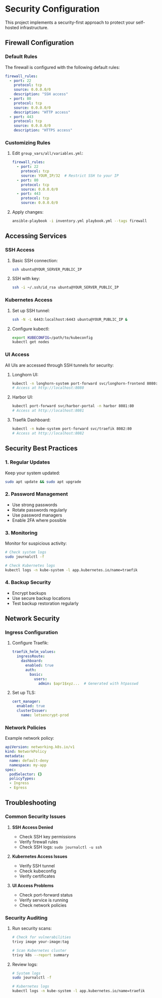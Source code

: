 # Security Configuration

This project implements a security-first approach to protect your self-hosted infrastructure.

## Firewall Configuration

### Default Rules

The firewall is configured with the following default rules:

```yaml
firewall_rules:
  - port: 22
    protocol: tcp
    source: 0.0.0.0/0
    description: "SSH access"
  - port: 80
    protocol: tcp
    source: 0.0.0.0/0
    description: "HTTP access"
  - port: 443
    protocol: tcp
    source: 0.0.0.0/0
    description: "HTTPS access"
```

### Customizing Rules

1. Edit `group_vars/all/variables.yml`:
   ```yaml
   firewall_rules:
     - port: 22
       protocol: tcp
       source: YOUR_IP/32  # Restrict SSH to your IP
     - port: 80
       protocol: tcp
       source: 0.0.0.0/0
     - port: 443
       protocol: tcp
       source: 0.0.0.0/0
   ```

2. Apply changes:
   ```bash
   ansible-playbook -i inventory.yml playbook.yml --tags firewall
   ```

## Accessing Services

### SSH Access

1. Basic SSH connection:
   ```bash
   ssh ubuntu@YOUR_SERVER_PUBLIC_IP
   ```

2. SSH with key:
   ```bash
   ssh -i ~/.ssh/id_rsa ubuntu@YOUR_SERVER_PUBLIC_IP
   ```

### Kubernetes Access

1. Set up SSH tunnel:
   ```bash
   ssh -N -L 6443:localhost:6443 ubuntu@YOUR_PUBLIC_IP &
   ```

2. Configure kubectl:
   ```bash
   export KUBECONFIG=/path/to/kubeconfig
   kubectl get nodes
   ```

### UI Access

All UIs are accessed through SSH tunnels for security:

1. Longhorn UI:
   ```bash
   kubectl -n longhorn-system port-forward svc/longhorn-frontend 8080:80
   # Access at http://localhost:8080
   ```

2. Harbor UI:
   ```bash
   kubectl port-forward svc/harbor-portal -n harbor 8081:80
   # Access at http://localhost:8081
   ```

3. Traefik Dashboard:
   ```bash
   kubectl -n kube-system port-forward svc/traefik 8082:80
   # Access at http://localhost:8082
   ```

## Security Best Practices

### 1. Regular Updates

Keep your system updated:
```bash
sudo apt update && sudo apt upgrade
```

### 2. Password Management

- Use strong passwords
- Rotate passwords regularly
- Use password managers
- Enable 2FA where possible

### 3. Monitoring

Monitor for suspicious activity:
```bash
# Check system logs
sudo journalctl -f

# Check Kubernetes logs
kubectl logs -n kube-system -l app.kubernetes.io/name=traefik
```

### 4. Backup Security

- Encrypt backups
- Use secure backup locations
- Test backup restoration regularly

## Network Security

### Ingress Configuration

1. Configure Traefik:
   ```yaml
   traefik_helm_values:
     ingressRoute:
       dashboard:
         enabled: true
         auth:
           basic:
             users:
               admin: $apr1$xyz...  # Generated with htpasswd
   ```

2. Set up TLS:
   ```yaml
   cert_manager:
     enabled: true
     clusterIssuer:
       name: letsencrypt-prod
   ```

### Network Policies

Example network policy:
```yaml
apiVersion: networking.k8s.io/v1
kind: NetworkPolicy
metadata:
  name: default-deny
  namespace: my-app
spec:
  podSelector: {}
  policyTypes:
  - Ingress
  - Egress
```

## Troubleshooting

### Common Security Issues

1. **SSH Access Denied**
   - Check SSH key permissions
   - Verify firewall rules
   - Check SSH logs: `sudo journalctl -u ssh`

2. **Kubernetes Access Issues**
   - Verify SSH tunnel
   - Check kubeconfig
   - Verify certificates

3. **UI Access Problems**
   - Check port-forward status
   - Verify service is running
   - Check network policies

### Security Auditing

1. Run security scans:
   ```bash
   # Check for vulnerabilities
   trivy image your-image:tag
   
   # Scan Kubernetes cluster
   trivy k8s --report summary
   ```

2. Review logs:
   ```bash
   # System logs
   sudo journalctl -f
   
   # Kubernetes logs
   kubectl logs -n kube-system -l app.kubernetes.io/name=traefik
   ``` 